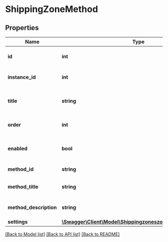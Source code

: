 # ShippingZoneMethod

## Properties
Name | Type | Description | Notes
------------ | ------------- | ------------- | -------------
**id** | **int** | Shipping method instance ID. | [optional] 
**instance_id** | **int** | Shipping method instance ID. | [optional] 
**title** | **string** | Shipping method customer facing title. | [optional] 
**order** | **int** | Shipping method sort order. | [optional] 
**enabled** | **bool** | Shipping method enabled status. | [optional] 
**method_id** | **string** | Shipping method ID. | [optional] 
**method_title** | **string** | Shipping method title. | [optional] 
**method_description** | **string** | Shipping method description. | [optional] 
**settings** | [**\Swagger\Client\Model\ShippingzoneszoneIdmethodsSettings**](ShippingzoneszoneIdmethodsSettings.md) |  | [optional] 

[[Back to Model list]](../../README.md#documentation-for-models) [[Back to API list]](../../README.md#documentation-for-api-endpoints) [[Back to README]](../../README.md)


